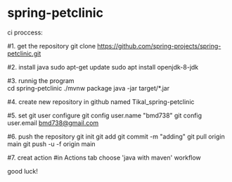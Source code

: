# spring-petclinic
ci proccess:

#1. get the repository 
git clone https://github.com/spring-projects/spring-petclinic.git

#2. install java 
sudo apt-get update
sudo apt install openjdk-8-jdk

#3. runnig the program  
cd spring-petclinic
./mvnw package
java -jar target/*.jar

#4. create new repository in github named Tikal_spring-petclinic

#5. set git user configure
git config user.name "bmd738"
git config user.email bmd738@gmail.com

#6. push the repository
git init
git add
git commit -m "adding"
git pull origin main
git push -u -f origin main

#7. creat action 
#in Actions tab choose 'java with maven' workflow

good luck!
